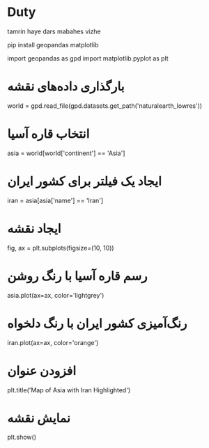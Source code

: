 # Duty
tamrin haye dars mabahes vizhe

pip install geopandas matplotlib

import geopandas as gpd
import matplotlib.pyplot as plt

# بارگذاری داده‌های نقشه
world = gpd.read_file(gpd.datasets.get_path('naturalearth_lowres'))

# انتخاب قاره آسیا
asia = world[world['continent'] == 'Asia']

# ایجاد یک فیلتر برای کشور ایران
iran = asia[asia['name'] == 'Iran']

# ایجاد نقشه
fig, ax = plt.subplots(figsize=(10, 10))

# رسم قاره آسیا با رنگ روشن
asia.plot(ax=ax, color='lightgrey')

# رنگ‌آمیزی کشور ایران با رنگ دلخواه
iran.plot(ax=ax, color='orange')

# افزودن عنوان
plt.title('Map of Asia with Iran Highlighted')

# نمایش نقشه
plt.show()
